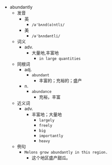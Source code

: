 - abundantly
  - 发音
    - 英
      - `/ə'bʌnd(ə)ntlɪ/`
    - 美
      - `/ə'bʌndəntli/`
  - 词义
    - adv.
      - 大量地,丰富地
        - `in large quantities`
  - 同根词
    - adj.
      - `abundant`
        - 丰富的；充裕的；盛产
    - n.
      - `abundance`
        - 充裕，丰富
  - 近义词
    - adv.
      - 丰富地；大量地
        - `largely`
        - `freely`
        - `big`
        - `importantly`
        - `heavy`
  - 例句
    - `Melons grow abundantly in this region.`
      - 这个地区盛产甜瓜。

